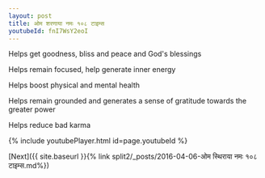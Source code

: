```yaml
---
layout: post
title: ओम शरणाया नमः १०८ टाइम्स
youtubeId: fnI7WsY2eoI
---
```

 
 
Helps get goodness, bliss and peace and God's blessings
 
Helps remain focused, help generate inner energy 
 
Helps boost physical and mental health 
 
Helps remain grounded and generates a sense of gratitude towards the greater power 
 
Helps reduce bad karma
 
 
 
 


{% include youtubePlayer.html id=page.youtubeId %}
 
[Next]({{ site.baseurl }}{% link  split2/_posts/2016-04-06-ओम स्थिराया नमः १०८ टाइम्स.md%})
 

